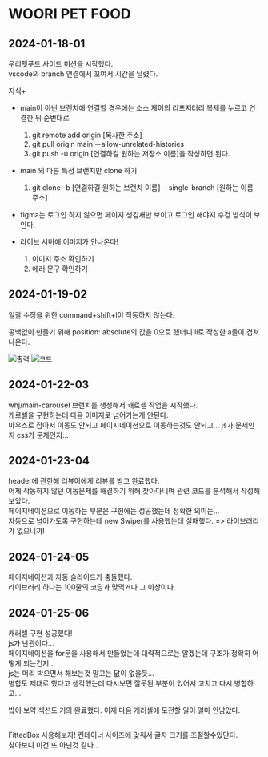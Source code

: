 # WOORI PET FOOD

## 2024-01-18-01

우리펫푸드 사이드 미션을 시작했다.  
vscode의 branch 연결에서 꼬여서 시간을 날렸다.  

지식+

- main이 아닌 브랜치에 연결할 경우에는 소스 제어의 리포지터리 복제를 누르고 연결한 뒤 순번대로  
  1. git remote add origin [복사한 주소]
  2. git pull origin main --allow-unrelated-histories
  3. git push -u origin [연결하길 원하는 저장소 이름]을 작성하면 된다.

- main 외 다른 특정 브랜치만 clone 하기
  1. git clone -b [연결하길 원하는 브랜치 이름] --single-branch [원하는 이름 주소]

- figma는 로그인 하지 않으면 페이지 생김새만 보이고 로그인 해야지 수겅 방식이 보인다.

- 라이브 서버에 이미지가 안나온다!  
  1. 이미지 주소 확인하기
  2. 에러 문구 확인하기


## 2024-01-19-02

일괄 수정을 위한 command+shift+l이 작동하지 않는다.

공백없이 만들기 위해 position: absolute의 값을 0으로 했더니 li로 작성한 a들이 겹쳐 나온다.  

![출력](./?png/day02.png)
![코드](./?png/day02-1.png)

## 2024-01-22-03

whj/main-carousel 브랜치를 생성해서 캐로셀 작업을 시작했다.  
캐로셀을 구현하는데 다음 이미지로 넘어가는게 안된다.  
마우스로 잡아서 이동도 안되고 페이지네이션으로 이동하는것도 안되고... js가 문제인지 css가 문제인지...

## 2024-01-23-04

header에 관한해 리뷰어에게 리뷰를 받고 완료했다.  
어제 작동하지 않던 이동문제를 해결하기 위해 찾아다니며 관련 코드를 분석해서 작성해보았다.  
페이지네이션으로 이동하는 부분은 구현에는 성공했는데 정확한 의미는...  
자동으로 넘어가도록 구현하는데 new Swiper를 사용했는데 실패했다. => 라이브러리가 없으니까!  

## 2024-01-24-05

페이지네이션과 자동 슬라이드가 충돌했다.  
라이브러리 하나는 100줄의 코딩과 맞먹거나 그 이상이다.  

## 2024-01-25-06

캐러셀 구현 성공했다!  
js가 난관이다...  
페이지네이션을 for문을 사용해서 만들었는데 대략적으로는 알겠는데 구조가 정확히 어떻게 되는건지...  
js는 머리 박으면서 해보는것 말고는 닶이 없을듯...  
병합도 제대로 했다고 생각했는데 다시보면 잘못된 부분이 있어서 고치고 다시 병합하고...   

밥이 보약 섹션도 거의 완료했다. 이제 다음 캐러셀에 도전할 일이 얼마 안남았다.

## 

FittedBox 사용해보자! 컨테이너 사이즈에 맞춰서 글자 크기를 조절할수있단다.  
찾아보니 이건 또 아닌것 같다...  